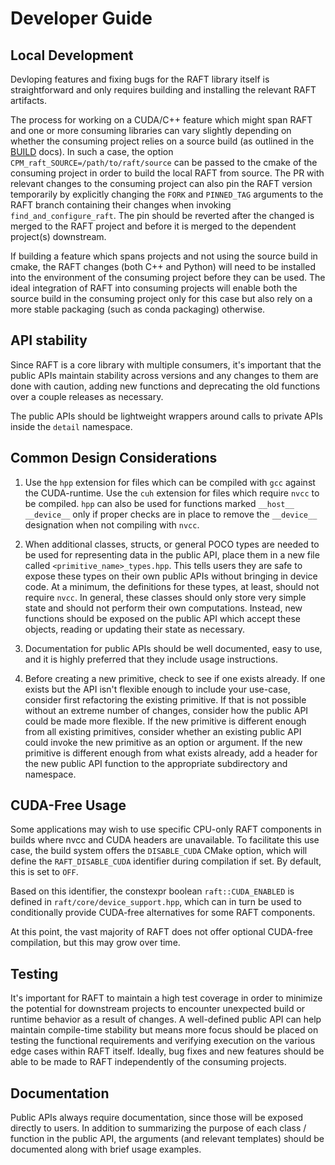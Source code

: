# Developer Guide

## Local Development

Devloping features and fixing bugs for the RAFT library itself is straightforward and only requires building and installing the relevant RAFT artifacts. 

The process for working on a CUDA/C++ feature which might span RAFT and one or more consuming libraries can vary slightly depending on whether the consuming project relies on a source build (as outlined in the [BUILD](BUILD.md#install_header_only_cpp) docs). In such a case, the option `CPM_raft_SOURCE=/path/to/raft/source` can be passed to the cmake of the consuming project in order to build the local RAFT from source. The PR with relevant changes to the consuming project can also pin the RAFT version temporarily by explicitly changing the `FORK` and `PINNED_TAG` arguments to the RAFT branch containing their changes when invoking `find_and_configure_raft`.  The pin should be reverted after the changed is merged to the RAFT project and before it is merged to the dependent project(s) downstream.

If building a feature which spans projects and not using the source build in cmake, the RAFT changes (both C++ and Python) will need to be installed into the environment of the consuming project before they can be used. The ideal integration of RAFT into consuming projects will enable both the source build in the consuming project only for this case but also rely on a more stable packaging (such as conda packaging) otherwise. 

## API stability

Since RAFT is a core library with multiple consumers, it's important that the public APIs maintain stability across versions and any changes to them are done with caution, adding new functions and deprecating the old functions over a couple releases as necessary.

The public APIs should be lightweight wrappers around calls to private APIs inside the `detail` namespace. 

## Common Design Considerations

1. Use the `hpp` extension for files which can be compiled with `gcc` against the CUDA-runtime. Use the `cuh` extension for files which require `nvcc` to be compiled. `hpp` can also be used for functions marked `__host__ __device__` only if proper checks are in place to remove the `__device__` designation when not compiling with `nvcc`. 

2. When additional classes, structs, or general POCO types are needed to be used for representing data in the public API, place them in a new file called `<primitive_name>_types.hpp`. This tells users they are safe to expose these types on their own public APIs without bringing in device code. At a minimum, the definitions for these types, at least, should not require `nvcc`. In general, these classes should only store very simple state and should not perform their own computations. Instead, new functions should be exposed on the public API which accept these objects, reading or updating their state as necessary. 

3. Documentation for public APIs should be well documented, easy to use, and it is highly preferred that they include usage instructions.

4. Before creating a new primitive, check to see if one exists already. If one exists but the API isn't flexible enough to include your use-case, consider first refactoring the existing primitive. If that is not possible without an extreme number of changes, consider how the public API could be made more flexible. If the new primitive is different enough from all existing primitives, consider whether an existing public API could invoke the new primitive as an option or argument. If the new primitive is different enough from what exists already, add a header for the new public API function to the appropriate subdirectory and namespace.

## CUDA-Free Usage

Some applications may wish to use specific CPU-only RAFT components in builds where nvcc and CUDA headers are unavailable. To facilitate this use case, the build system offers the `DISABLE_CUDA` CMake option, which will define the `RAFT_DISABLE_CUDA` identifier during compilation if set. By default, this is set to `OFF`.

Based on this identifier, the constexpr boolean `raft::CUDA_ENABLED` is defined in `raft/core/device_support.hpp`, which can in turn be used to conditionally provide CUDA-free alternatives for some RAFT components.

At this point, the vast majority of RAFT does not offer optional CUDA-free compilation, but this may grow over time.

## Testing

It's important for RAFT to maintain a high test coverage in order to minimize the potential for downstream projects to encounter unexpected build or runtime behavior as a result of changes. A well-defined public API can help maintain compile-time stability but means more focus should be placed on testing the functional requirements and verifying execution on the various edge cases within RAFT itself. Ideally, bug fixes and new features should be able to be made to RAFT independently of the consuming projects.


## Documentation

Public APIs always require documentation, since those will be exposed directly to users. In addition to summarizing the purpose of each class / function in the public API, the arguments (and relevant templates) should be documented along with brief usage examples.
